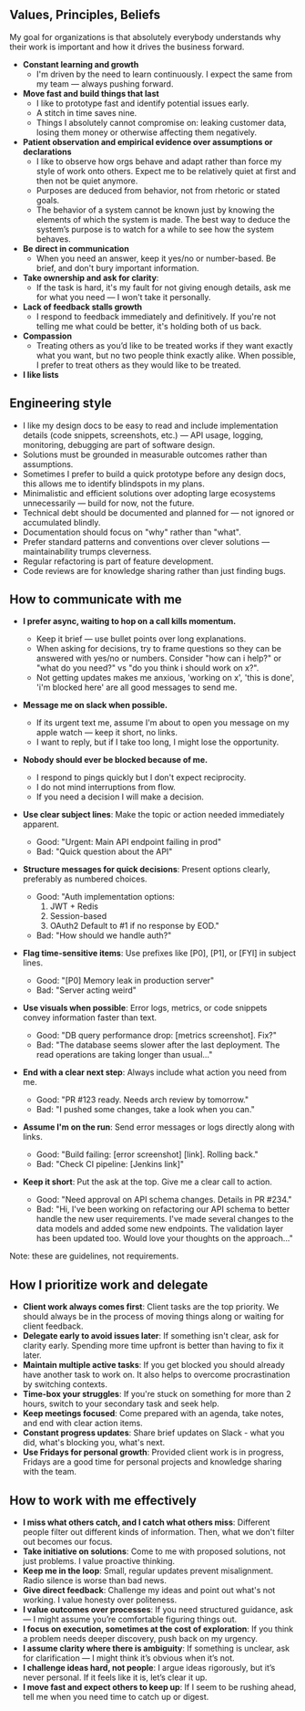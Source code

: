 ## Values, Principles, Beliefs

My goal for organizations is that absolutely everybody understands why their work is important and how it drives the business forward.

- **Constant learning and growth**
  - I'm driven by the need to learn continuously. I expect the same from my team — always pushing forward.
- **Move fast and build things that last**
  - I like to prototype fast and identify potential issues early.
  - A stitch in time saves nine.
  - Things I absolutely cannot compromise on: leaking customer data, losing them money or otherwise affecting them negatively.
- **Patient observation and empirical evidence over assumptions or declarations**
  - I like to observe how orgs behave and adapt rather than force my style of work onto others. Expect me to be relatively quiet at first and then not be quiet anymore.
  - Purposes are deduced from behavior, not from rhetoric or stated goals.
  - The behavior of a system cannot be known just by knowing the elements of which the system is made. The best way to deduce the system’s purpose is to watch for a while to see how the system behaves.
- **Be direct in communication**
  - When you need an answer, keep it yes/no or number-based. Be brief, and don't bury important information.
- **Take ownership and ask for clarity**:
  - If the task is hard, it's my fault for not giving enough details, ask me for what you need — I won't take it personally.
- **Lack of feedback stalls growth**
  - I respond to feedback immediately and definitively. If you're not telling me what could be better, it's holding both of us back.
- **Compassion**
  - Treating others as you’d like to be treated works if they want exactly what you want, but no two people think exactly alike. When possible, I prefer to treat others as they would like to be treated.
- **I like lists**

## Engineering style

- I like my design docs to be easy to read and include implementation details (code snippets, screenshots, etc.) — API usage, logging, monitoring, debugging are part of software design.
- Solutions must be grounded in measurable outcomes rather than assumptions.
- Sometimes I prefer to build a quick prototype before any design docs, this allows me to identify blindspots in my plans.
- Minimalistic and efficient solutions over adopting large ecosystems unnecessarily — build for now, not the future.
- Technical debt should be documented and planned for — not ignored or accumulated blindly.
- Documentation should focus on "why" rather than "what".
- Prefer standard patterns and conventions over clever solutions — maintainability trumps cleverness.
- Regular refactoring is part of feature development.
- Code reviews are for knowledge sharing rather than just finding bugs.

## How to communicate with me

- **I prefer async, waiting to hop on a call kills momentum.**
  - Keep it brief — use bullet points over long explanations.
  - When asking for decisions, try to frame questions so they can be answered with yes/no or numbers. Consider "how can i help?" or "what do you need?" vs "do you think i should work on x?".
  - Not getting updates makes me anxious, 'working on x', 'this is done', 'i'm blocked here' are all good messages to send me.
- **Message me on slack when possible.**
  - If its urgent text me, assume I'm about to open you message on my apple watch — keep it short, no links.
  - I want to reply, but if I take too long, I might lose the opportunity.
- **Nobody should ever be blocked because of me.**

  - I respond to pings quickly but I don't expect reciprocity.
  - I do not mind interruptions from flow.
  - If you need a decision I will make a decision.

- **Use clear subject lines**: Make the topic or action needed immediately apparent.

  - Good: "Urgent: Main API endpoint failing in prod"
  - Bad: "Quick question about the API"

- **Structure messages for quick decisions**: Present options clearly, preferably as numbered choices.

  - Good: "Auth implementation options:
    1. JWT + Redis
    2. Session-based
    3. OAuth2
       Default to #1 if no response by EOD."
  - Bad: "How should we handle auth?"

- **Flag time-sensitive items**: Use prefixes like [P0], [P1], or [FYI] in subject lines.

  - Good: "[P0] Memory leak in production server"
  - Bad: "Server acting weird"

- **Use visuals when possible**: Error logs, metrics, or code snippets convey information faster than text.

  - Good: "DB query performance drop: [metrics screenshot]. Fix?"
  - Bad: "The database seems slower after the last deployment. The read operations are taking longer than usual..."

- **End with a clear next step**: Always include what action you need from me.

  - Good: "PR #123 ready. Needs arch review by tomorrow."
  - Bad: "I pushed some changes, take a look when you can."

- **Assume I'm on the run**: Send error messages or logs directly along with links.

  - Good: "Build failing: [error screenshot] [link]. Rolling back."
  - Bad: "Check CI pipeline: [Jenkins link]"

- **Keep it short**: Put the ask at the top. Give me a clear call to action.

  - Good: "Need approval on API schema changes. Details in PR #234."
  - Bad: "Hi, I've been working on refactoring our API schema to better handle the new user requirements. I've made several changes to the data models and added some new endpoints. The validation layer has been updated too. Would love your thoughts on the approach..."

Note: these are guidelines, not requirements.

## How I prioritize work and delegate

- **Client work always comes first**: Client tasks are the top priority. We should always be in the process of moving things along or waiting for client feedback.
- **Delegate early to avoid issues later**: If something isn't clear, ask for clarity early. Spending more time upfront is better than having to fix it later.
- **Maintain multiple active tasks**: If you get blocked you should already have another task to work on. It also helps to overcome procrastination by switching contexts.
- **Time-box your struggles**: If you're stuck on something for more than 2 hours, switch to your secondary task and seek help.
- **Keep meetings focused**: Come prepared with an agenda, take notes, and end with clear action items.
- **Constant progress updates**: Share brief updates on Slack - what you did, what's blocking you, what's next.
- **Use Fridays for personal growth**: Provided client work is in progress, Fridays are a good time for personal projects and knowledge sharing with the team.

## How to work with me effectively

- **I miss what others catch, and I catch what others miss**: Different people filter out different kinds of information. Then, what we don't filter out becomes our focus.
- **Take initiative on solutions**: Come to me with proposed solutions, not just problems. I value proactive thinking.
- **Keep me in the loop**: Small, regular updates prevent misalignment. Radio silence is worse than bad news.
- **Give direct feedback**: Challenge my ideas and point out what's not working. I value honesty over politeness.
- **I value outcomes over processes**: If you need structured guidance, ask — I might assume you’re comfortable figuring things out.
- **I focus on execution, sometimes at the cost of exploration**: If you think a problem needs deeper discovery, push back on my urgency.
- **I assume clarity where there is ambiguity**: If something is unclear, ask for clarification — I might think it’s obvious when it’s not.
- **I challenge ideas hard, not people**: I argue ideas rigorously, but it’s never personal. If it feels like it is, let’s clear it up.
- **I move fast and expect others to keep up**: If I seem to be rushing ahead, tell me when you need time to catch up or digest.
